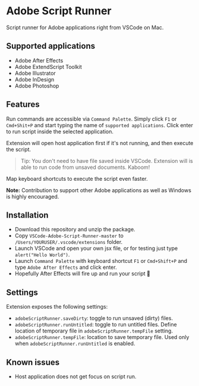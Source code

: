 # Adobe Script Runner
Script runner for Adobe applications right from VSCode on Mac.

## Supported applications
- Adobe After Effects
- Adobe ExtendScript Toolkit
- Adobe Illustrator
- Adobe InDesign
- Adobe Photoshop

## Features

Run commands are accessible via `Command Palette`. Simply click `F1` or `Cmd+Shit+P` and start typing the name of `supported applications`. Click enter to run script inside the selected application.

Extension will open host application first if it's not running, and then execute the script.

> Tip: You don't need to have file saved inside VSCode. Extension will is able to run code from unsaved documents. Kaboom!

Map keyboard shortcuts to execute the script even faster.

**Note:** Contribution to support other Adobe applications as well as Windows is highly encouraged.

## Installation
* Download this repository and unzip the package.
* Copy `VSCode-Adobe-Script-Runner-master` to `/Users/YOURUSER/.vscode/extensions` folder.
* Launch VSCode and open your own jsx file, or for testing just type `alert("Hello World")`.
* Launch `Command Palette` with keyboard shortcut `F1` or `Cmd+Shift+P` and type `Adobe After Effects` and click enter.
* Hopefully After Effects will fire up and run your script 🙏

## Settings

Extension exposes the following settings:

* `adobeScriptRunner.saveDirty`: toggle to run unsaved (dirty) files.
* `adobeScriptRunner.runUntitled`: toggle to run untitled files. Define location of temporary file in `adobeScriptRunner.tempFile` setting.
* `adobeScriptRunner.tempFile`: location to save temporary file. Used only when `adobeScriptRunner.runUntitled` is enabled.

## Known issues
* Host application does not get focus on script run.